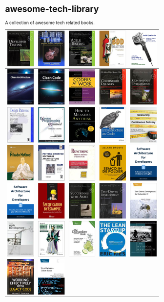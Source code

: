 # awesome-tech-library

A collection of awesome tech related books.

| ![Developer testing](./png-150-200/DeveloperTesting.png) | ![Agile software development](./png-150-200/AgileSoftwareDevelopment.png) | ![Agile testing](./png-150-200/AgileTesting.png) | ![BDD in action](./png-150-200/BDDInAction.png) | ![Build quality in](./png-150-200/BuildQualityIn.png) |
| ---------------------------------------- | ---------------------------------------- | ---------------------------------------- | ---------------------------------------- | ---------------------------------------- |
| ![Clean architecture](./png-150-200/CleanArchitecture.png) | ![Clean code](./png-150-200/CleanCode.png) | ![Coders at work](./png-150-200/CodersAtWork.png) | ![Continuous delivery](./png-150-200/ContinuousDelivery.png) | ![Continuous delivery](./png-150-200/ContinuousIntegration.png) |
| ![Continuous delivery](./png-150-200/DesignPatterns.png) | ![Continuous delivery](./png-150-200/ExtremeProgrammingExplained.png) | ![Continuous delivery](./png-150-200/HowToMeasureAnything.png) | ![Continuous delivery](./png-150-200/InfrastructureAsCode.png) | ![Continuous delivery](./png-150-200/MeasuringContinuousDelivery.png) |
| ![Continuous delivery](./png-150-200/MikadoMethod.png) | ![Continuous delivery](./png-150-200/PatternOrienteSoftwareArchitecture.png) | ![Continuous delivery](./png-150-200/Refactoring.png) | ![Continuous delivery](./png-150-200/SemcoInDePolder.png) | ![Continuous delivery](./png-150-200/SoftwareArchitectureForDevelopersVolume1.png) |
| ![Continuous delivery](./png-150-200/SoftwareArchitectureForDevelopersVolume2.png) | ![Continuous delivery](./png-150-200/SpecificationByExample.png) | ![Continuous delivery](./png-150-200/SucceedingWithAgile.png) | ![Continuous delivery](./png-150-200/TestDrivenDevelopment.png) | ![Continuous delivery](./png-150-200/TestDrivenDevelopmentForEmbeddedC.png) |
| ![Continuous delivery](./png-150-200/TheArtOfAgileDevelopment.png) | ![Continuous delivery](./png-150-200/TheArtOfUnitTesting.png) | ![Continuous delivery](./png-150-200/TheCucumberCookbook.png) | ![Continuous delivery](./png-150-200/TheLeanStartup.png) | ![Continuous delivery](./png-150-200/TheMythicalManMonth.png) |
| ![Continuous delivery](./png-150-200/WorkingEffectivelyWithLegacyCode.png) | ![Continuous delivery](./png-150-200/YourCodeAsACrimeScene.png) |                                          |                                          |                                          |

  


 




